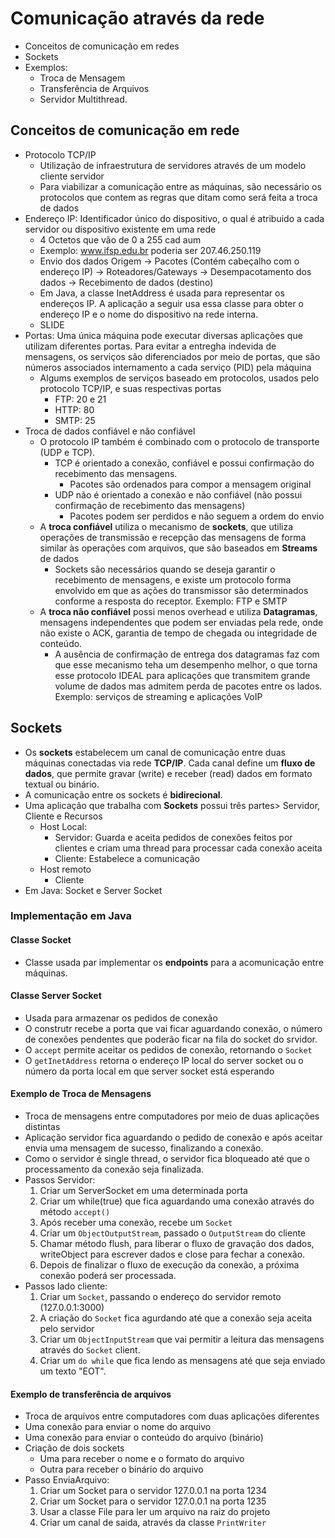 # Comunicação através da rede

- Conceitos de comunicação em redes
- Sockets
- Exemplos:
    - Troca de Mensagem
    - Transferência de Arquivos
    - Servidor Multithread.

## Conceitos de comunicação em rede

- Protocolo TCP/IP
    - Utilização de infraestrutura de servidores através de um modelo cliente servidor
    - Para viabilizar a comunicação entre as máquinas, são necessário os protocolos que contem as regras que ditam como será feita a troca de dados
- Endereço IP: Identificador único do dispositivo, o qual é atribuido a cada servidor ou dispositivo existente em uma rede
    - 4 Octetos que vão de 0 a 255 cad aum
    - Exemplo: www.ifsp.edu.br poderia ser 207.46.250.119
    - Envio dos dados Origem -> Pacotes (Contém cabeçalho com o endereço IP) -> Roteadores/Gateways -> Desempacotamento dos dados -> Recebimento de dados (destino)
    - Em Java, a classe InetAddress é usada para representar os endereços IP. A aplicação a seguir usa essa classe para obter o endereço IP e o nome do dispositivo na rede interna.
    - SLIDE
- Portas: Uma única máquina pode executar diversas aplicações que utilizam diferentes portas. Para evitar a entregha indevida de mensagens, os serviços são diferenciados por meio de portas, que são números associados internamento a cada serviço (PID) pela máquina
    - Algums exemplos de serviços baseado em protocolos, usados pelo protocolo TCP/IP, e suas respectivas portas
        - FTP: 20 e 21
        - HTTP: 80
        - SMTP: 25
- Troca de dados confiável e não confiável
    - O protocolo IP também é combinado com o protocolo de transporte (UDP e TCP). 
        - TCP é orientado a conexão, confiável e possui confirmação do recebimento das mensagens.
            - Pacotes são ordenados para compor a mensagem original
        - UDP não é orientado a conexão e não confiável (não possui confirmação de recebimento das mensagens)
            - Pacotes podem ser perdidos e não seguem a ordem do envio
    - A **troca confiável** utiliza o mecanismo de **sockets**, que utiliza operações de transmissão e recepção das mensagens de forma similar às operações com arquivos, que são baseados em **Streams** de dados
        - Sockets são necessários quando se deseja garantir o recebimento de mensagens, e existe um protocolo forma envolvido em que as ações do transmissor são determinados conforme a resposta do receptor. Exemplo: FTP e SMTP
    - A **troca não confiável** possi menos overhead e utiliza **Datagramas**, mensagens independentes que podem ser enviadas pela rede, onde não existe o ACK, garantia de tempo de chegada ou integridade de conteúdo.
        - A ausência de confirmação de entrega dos datagramas faz com que esse mecanismo teha um desempenho melhor, o que torna esse protocolo IDEAL para aplicações que transmitem grande volume de dados mas admitem perda de pacotes entre os lados. Exemplo: serviços de streaming e aplicações VoIP

## Sockets

- Os **sockets** estabelecem um canal de comunicação entre duas máquinas conectadas via rede **TCP/IP**. Cada canal define um **fluxo de dados**, que permite gravar (write) e receber (read) dados em formato textual ou binário.
- A comunicação entre os sockets é **bidirecional**.
- Uma aplicação que trabalha com **Sockets** possui três partes> Servidor, Cliente e Recursos
    - Host Local:
        - Servidor: Guarda e aceita pedidos de conexões feitos por clientes e criam uma thread para processar cada conexão aceita
        - Cliente: Estabelece a comunicação
    - Host remoto
        - Cliente
- Em Java: Socket e Server Socket

### Implementação em Java


#### Classe Socket

- Classe usada par implementar os **endpoints** para a acomunicação entre máquinas.

#### Classe Server Socket

- Usada para armazenar os pedidos de conexão
- O construtr recebe a porta que vai ficar aguardando conexão, o número de conexões pendentes que poderão ficar na fila do socket do srvidor.
- O `accept` permite aceitar os pedidos de conexão, retornando o `Socket`
- O `getInetAddress` retorna o endereço IP local do server socket ou o número da porta local em que server socket está esperando 

#### Exemplo de Troca de Mensagens

- Troca de mensagens entre computadores por meio de duas aplicações distintas
- Aplicação servidor fica aguardando o pedido de conexão e após aceitar envia uma mensagem de sucesso, finalizando a conexão.
- Como o servidor é single thread, o servidor fica bloqueado até que o processamento da conexão seja finalizada.
- Passos Servidor:
    1. Criar um ServerSocket em uma determinada porta
    2. Criar um while(true) que fica aguardando uma conexão através do método `accept()`
    3. Após receber uma conexão, recebe um `Socket`
    4. Criar um `ObjectOutputStream`, passado o `OutputStream` do cliente
    5. Chamar método flush, para liberar o fluxo de gravação dos dados, writeObject para escrever dados e close para fechar a conexão.
    6. Depois de finalizar o fluxo de execução da conexão, a próxima conexão poderá ser processada.
- Passos lado cliente:
    1. Criar um `Socket`, passando o endereço do servidor remoto (127.0.0.1:3000)
    2. A criação do `Socket` fica agurdando até que a conexão seja aceita pelo servidor
    3. Criar um `ObjectInputStream` que vai permitir a leitura das mensagens através do `Socket` client.
    4. Criar um `do while` que fica lendo as mensagens até que seja enviado um texto "EOT".

#### Exemplo de transferência de arquivos

- Troca de arquivos entre computadores com duas aplicações diferentes
- Uma conexão para enviar o nome do arquivo
- Uma conexão para enviar o conteúdo do arquivo (binário)
- Criação de dois sockets
    - Uma para receber o nome e o formato do arquivo
    - Outra para receber o binário do arquivo
- Passo EnviaArquivo:
    1. Criar um Socket para o servidor 127.0.0.1 na porta 1234
    2. Criar um Socket para o servidor 127.0.0.1 na porta 1235
    3. Usar a classe File para ler um arquivo na raiz do projeto
    4. Criar um canal de saida, através da classe `PrintWriter`